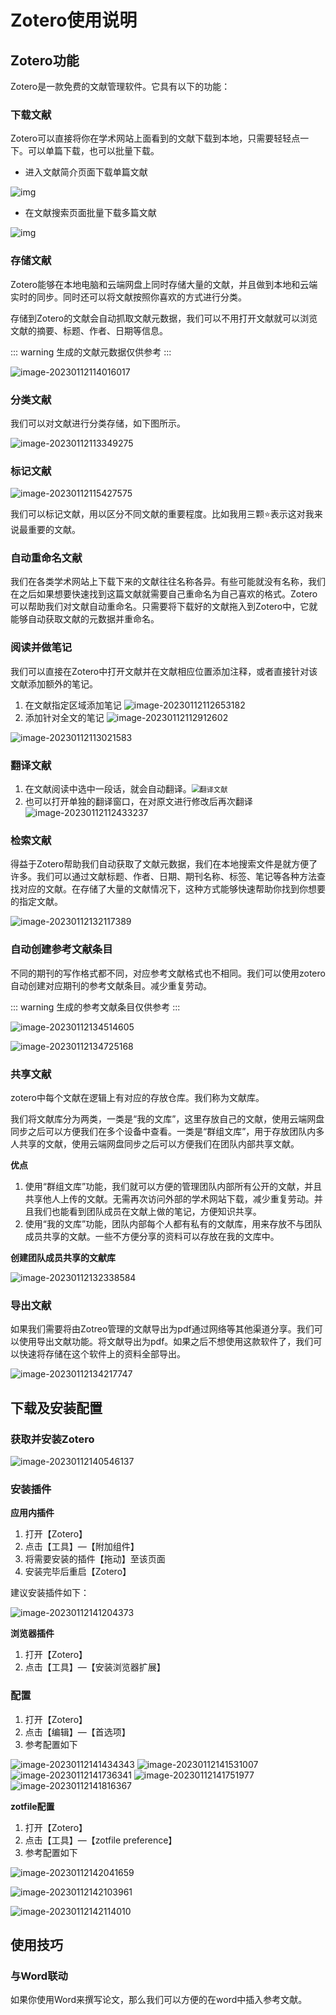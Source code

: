 # Zotero使用说明

## Zotero功能

Zotero是一款免费的文献管理软件。它具有以下的功能：

### 下载文献

Zotero可以直接将你在学术网站上面看到的文献下载到本地，只需要轻轻点一下。可以单篇下载，也可以批量下载。

* 进入文献简介页面下载单篇文献

![img](../.vuepress/public/v2-ffb53b1ba5b27fff8e5dd3993bd92460_b.jpg)

* 在文献搜索页面批量下载多篇文献

![img](../.vuepress/public/v2-68f4036b18315d0080c6df89bc3e38d7_b.jpg)

### 存储文献

Zotero能够在本地电脑和云端网盘上同时存储大量的文献，并且做到本地和云端实时的同步。同时还可以将文献按照你喜欢的方式进行分类。

存储到Zotero的文献会自动抓取文献元数据，我们可以不用打开文献就可以浏览文献的摘要、标题、作者、日期等信息。

::: warning
生成的文献元数据仅供参考
:::

![image-20230112114016017](../.vuepress/public/image-20230112114016017.png)

### 分类文献

我们可以对文献进行分类存储，如下图所示。

![image-20230112113349275](../.vuepress/public/image-20230112113349275.png)

### 标记文献

![image-20230112115427575](../.vuepress/public/image-20230112115427575.png)

我们可以标记文献，用以区分不同文献的重要程度。比如我用三颗⭐表示这对我来说最重要的文献。

### 自动重命名文献

我们在各类学术网站上下载下来的文献往往名称各异。有些可能就没有名称，我们在之后如果想要快速找到这篇文献就需要自己重命名为自己喜欢的格式。Zotero可以帮助我们对文献自动重命名。只需要将下载好的文献拖入到Zotero中，它就能够自动获取文献的元数据并重命名。

### 阅读并做笔记

我们可以直接在Zotero中打开文献并在文献相应位置添加注释，或者直接针对该文献添加额外的笔记。

1. 在文献指定区域添加笔记
![image-20230112112653182](../.vuepress/public/image-20230112112653182.png)
2. 添加针对全文的笔记
![image-20230112112912602](../.vuepress/public/image-20230112112912602.png)

![image-20230112113021583](../.vuepress/public/image-20230112113021583.png)

### 翻译文献

1. 在文献阅读中选中一段话，就会自动翻译。<img src="../.vuepress/public/image-20230112112126340.png" alt="翻译文献" style="zoom:80%;" />
2. 也可以打开单独的翻译窗口，在对原文进行修改后再次翻译![image-20230112112433237](../.vuepress/public/image-20230112112433237.png)

### 检索文献

得益于Zotero帮助我们自动获取了文献元数据，我们在本地搜索文件是就方便了许多。我们可以通过文献标题、作者、日期、期刊名称、标签、笔记等各种方法查找对应的文献。在存储了大量的文献情况下，这种方式能够快速帮助你找到你想要的指定文献。

![image-20230112132117389](../.vuepress/public/image-20230112132117389.png)

### 自动创建参考文献条目

不同的期刊的写作格式都不同，对应参考文献格式也不相同。我们可以使用zotero自动创建对应期刊的参考文献条目。减少重复劳动。

::: warning
生成的参考文献条目仅供参考
:::

![image-20230112134514605](../.vuepress/public/image-20230112134514605.png)

![image-20230112134725168](../.vuepress/public/image-20230112134725168.png)

### 共享文献

zotero中每个文献在逻辑上有对应的存放仓库。我们称为文献库。

我们将文献库分为两类，一类是“我的文库”，这里存放自己的文献，使用云端网盘同步之后可以方便我们在多个设备中查看。一类是“群组文库”，用于存放团队内多人共享的文献，使用云端网盘同步之后可以方便我们在团队内部共享文献。

**优点**

1. 使用“群组文库”功能，我们就可以方便的管理团队内部所有公开的文献，并且共享他人上传的文献。无需再次访问外部的学术网站下载，减少重复劳动。并且我们也能看到团队成员在文献上做的笔记，方便知识共享。
2. 使用“我的文库”功能，团队内部每个人都有私有的文献库，用来存放不与团队成员共享的文献。一些不方便分享的资料可以存放在我的文库中。

**创建团队成员共享的文献库**

![image-20230112132338584](../.vuepress/public/image-20230112132338584.png)

### 导出文献

如果我们需要将由Zotreo管理的文献导出为pdf通过网络等其他渠道分享。我们可以使用导出文献功能。将文献导出为pdf。如果之后不想使用这款软件了，我们可以快速将存储在这个软件上的资料全部导出。

![image-20230112134217747](../.vuepress/public/image-20230112134217747.png)

## 下载及安装配置

### 获取并安装Zotero

![image-20230112140546137](../.vuepress/public/image-20230112140546137.png)

### 安装插件

**应用内插件**

1. 打开【Zotero】
2. 点击【工具】—【附加组件】
3. 将需要安装的插件【拖动】至该页面
4. 安装完毕后重启【Zotero】

建议安装插件如下：

![image-20230112141204373](../.vuepress/public/image-20230112141204373.png)

**浏览器插件**

1. 打开【Zotero】
2. 点击【工具】—【安装浏览器扩展】

### 配置

1. 打开【Zotero】
2. 点击【编辑】—【首选项】
3. 参考配置如下

![image-20230112141434343](../.vuepress/public/image-20230112141434343.png)
![image-20230112141531007](../.vuepress/public/image-20230112141531007.png)
![image-20230112141736341](../.vuepress/public/image-20230112141736341.png)
![image-20230112141751977](../.vuepress/public/image-20230112141751977.png)
![image-20230112141816367](../.vuepress/public/image-20230112141816367.png)

**zotfile配置**
1. 打开【Zotero】
2. 点击【工具】—【zotfile preference】
3. 参考配置如下

![image-20230112142041659](../.vuepress/public/image-20230112142041659.png)

![image-20230112142103961](../.vuepress/public/image-20230112142103961.png)

![image-20230112142114010](../.vuepress/public/image-20230112142114010.png)

## 使用技巧

### 与Word联动

如果你使用Word来撰写论文，那么我们可以方便的在word中插入参考文献。

